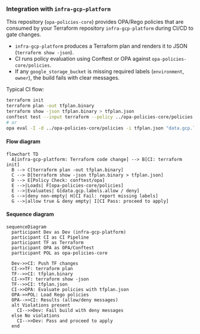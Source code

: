 ### Integration with `infra-gcp-platform`

This repository (`opa-policies-core`) provides OPA/Rego policies that are consumed by your Terraform repository `infra-gcp-platform` during CI/CD to gate changes.

- `infra-gcp-platform` produces a Terraform plan and renders it to JSON (`terraform show -json`).
- CI runs policy evaluation using Conftest or OPA against `opa-policies-core/policies`.
- If any `google_storage_bucket` is missing required labels (`environment`, `owner`), the build fails with clear messages.

Typical CI flow:

```bash
terraform init
terraform plan -out tfplan.binary
terraform show -json tfplan.binary > tfplan.json
conftest test --input terraform --policy ../opa-policies-core/policies tfplan.json
# or
opa eval -I -d ../opa-policies-core/policies -i tfplan.json "data.gcp.labels.deny"
```

#### Flow diagram

```mermaid
flowchart TD
  A[infra-gcp-platform: Terraform code change] --> B[CI: terraform init]
  B --> C[terraform plan -out tfplan.binary]
  C --> D[terraform show -json tfplan.binary > tfplan.json]
  D --> E[Policy Check: conftest/opa]
  E -->|Loads| F[opa-policies-core/policies]
  E -->|Evaluates| G[data.gcp.labels.allow / deny]
  G -->|deny non-empty| H[CI Fail: report missing labels]
  G -->|allow true & deny empty| I[CI Pass: proceed to apply]
```

#### Sequence diagram

```mermaid
sequenceDiagram
  participant Dev as Dev (infra-gcp-platform)
  participant CI as CI Pipeline
  participant TF as Terraform
  participant OPA as OPA/Conftest
  participant POL as opa-policies-core

  Dev->>CI: Push TF changes
  CI->>TF: terraform plan
  TF-->>CI: tfplan.binary
  CI->>TF: terraform show -json
  TF-->>CI: tfplan.json
  CI->>OPA: Evaluate policies with tfplan.json
  OPA->>POL: Load Rego policies
  OPA-->>CI: Results (allow/deny messages)
  alt Violations present
    CI-->>Dev: Fail build with deny messages
  else No violations
    CI-->>Dev: Pass and proceed to apply
  end
```
